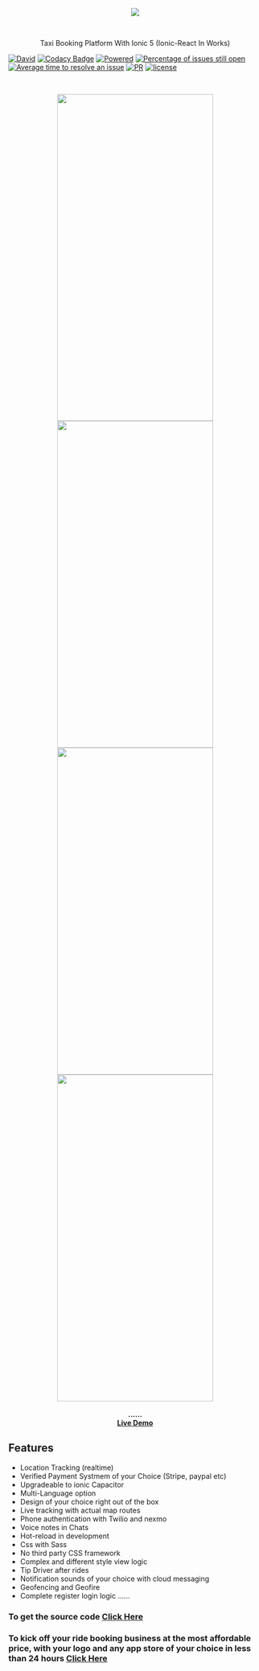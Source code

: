 

<p align="center">
  <img width="auto" height="auto" src="https://user-images.githubusercontent.com/7928001/82766267-86b91600-9e15-11ea-8bff-7427235d2aa6.jpg">
</p>

<br>
 
<p align="center">
Taxi Booking Platform With Ionic 5 (Ionic-React In Works)
</p>                            
                                  


<p align="center">
  
[![David](https://img.shields.io/david/expressjs/express.svg?style=flat-square)](https://github.com/blinks32/Complete-Taxi-Booking-Platform-With-Ionic5-And-Administrator) [![Codacy Badge](https://api.codacy.com/project/badge/Grade/aa2dd7f4191546258edf6e55464d1962)](https://www.codacy.com/app/blinks32/Complete-Taxi-Booking-Platform-With-Ionic5-And-Administrator?utm_source=github.com&amp;utm_medium=referral&amp;utm_content=jeneser/douban&amp;utm_campaign=Badge_Grade) [![Powered](https://img.shields.io/badge/Powered%20by-angular9%2B-brightgreen.svg)](https://github.com/angular) [![Percentage of issues still open](http://isitmaintained.com/badge/open/jeneser/douban.svg)](http://isitmaintained.com/project/blinks32/Complete-Taxi-Booking-Platform-With-Ionic5-And-Administrator "Percentage of issues still open") [![Average time to resolve an issue](http://isitmaintained.com/badge/resolution/jeneser/douban.svg)](http://isitmaintained.com/project/blinks32/Complete-Taxi-Booking-Platform-With-Ionic5-And-Administrator "Average time to resolve an issue") [![PR](https://img.shields.io/badge/PR-welcome-brightgreen.svg)](https://github.com/blinks32/Complete-Taxi-Booking-Platform-With-Ionic5-And-Administrator/pulls) [![license](https://img.shields.io/badge/license-MIT-brightgreen.svg)](https://github.com/blinks32/Complete-Taxi-Booking-Platform-With-Ionic5-And-Administrator/blob/master/LICENSE)

</p>
<br>

<p align='center'>
     <img src="https://user-images.githubusercontent.com/7928001/83246911-adbb7300-a19a-11ea-9e4b-240262cdc748.jpg" width='310' height='650'>
    <img src="https://user-images.githubusercontent.com/7928001/83246911-adbb7300-a19a-11ea-9e4b-240262cdc748.jpg" width='310' height='650'>
    <br>
     <img src="https://user-images.githubusercontent.com/7928001/83246911-adbb7300-a19a-11ea-9e4b-240262cdc748.jpg" width='310' height='650'>
    <img src="https://user-images.githubusercontent.com/7928001/83246911-adbb7300-a19a-11ea-9e4b-240262cdc748.jpg" width='310' height='650'>
    <br><br>
    <strong>......</strong>
    <br>
	 <strong><a href="https://jeneser.github.io/douban/">Live Demo</a></strong>
</p>


## Features

- Location Tracking (realtime)
- Verified Payment Systmem of your Choice (Stripe, paypal etc)
- Upgradeable to ionic Capacitor
- Multi-Language option
- Design of your choice right out of the box
- Live tracking with actual map routes
- Phone authentication with Twilio and nexmo
- Voice notes in Chats
- Hot-reload in development
- Css with Sass
- No third party CSS framework
- Complex and different style view logic
- Tip Driver after rides
- Notification sounds of your choice with cloud messaging
- Geofencing and Geofire
- Complete register login logic
......

### To get the source code [Click Here](http://vuejs-templates.github.io/webpack/)

### To kick off your ride booking business at the most affordable price, with your logo and any app store of your choice in less than 24 hours [Click Here](http://vuejs-templates.github.io/webpack/)
 
